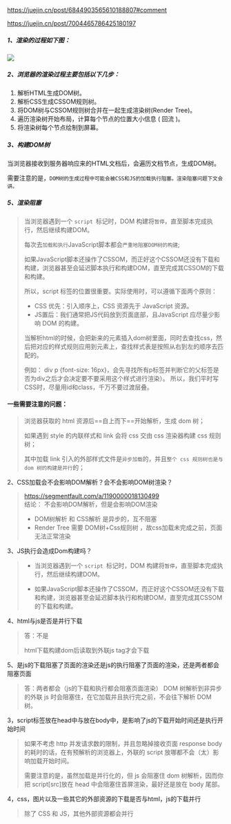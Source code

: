 https://juejin.cn/post/6844903565610188807#comment

https://juejin.cn/post/7004465786425180197



##### 1、渲染的过程如下图：

![](https://gitee.com/JuntengMa/imgae/raw/master/202202171639329.webp)

##### 2、浏览器的渲染过程主要包括以下几步：

1. 解析HTML生成DOM树。
2. 解析CSS生成CSSOM规则树。
3. 将DOM树与CSSOM规则树合并在一起生成渲染树(Render Tree)。
4. 遍历渲染树开始布局，计算每个节点的位置大小信息 ( 回流 )。
5. 将渲染树每个节点绘制到屏幕。

##### 3、构建DOM树

当浏览器接收到服务器响应来的HTML文档后，会遍历文档节点，生成DOM树。

需要注意的是，`DOM树的生成过程中可能会被CSS和JS的加载执行阻塞。渲染阻塞问题下文会讲。`

##### 5、渲染阻塞

> 当浏览器遇到一个 `script `标记时，DOM 构建将`暂停`，直至脚本完成执行，然后继续构建DOM。
>
> 每次去`加载和执行`JavaScript脚本都会`严重地阻塞DOM树的构建`;
>
> 如果JavaScript脚本还操作了CSSOM，而正好这个CSSOM还没有下载和构建，浏览器甚至会延迟脚本执行和构建DOM，直至完成其CSSOM的下载和构建。
>
> 所以，script 标签的位置很重要。实际使用时，可以遵循下面两个原则：
>
> - CSS 优先：引入顺序上，CSS 资源先于 JavaScript 资源。
> - JS置后：我们通常把JS代码放到页面底部，且JavaScript 应尽量少影响 DOM 的构建。
>
> 当解析html的时候，会把新来的元素插入dom树里面，同时去查找css，然后把对应的样式规则应用到元素上，查找样式表是按照从右到左的顺序去匹配的。
>
> 例如： div p {font-size: 16px}，会先寻找所有p标签并判断它的父标签是否为div之后才会决定要不要采用这个样式进行渲染）。
> 所以，我们平时写CSS时，尽量用id和class，千万不要过渡层叠。

#### 一些需要注意的问题：

> 浏览器获取的 html 资源后==自上而下==开始解析，生成 dom 树；
>
> 如果遇到 style 的内联样式和 link 会将 css 交由 css 渲染器构建 css 规则树； 
>
> 其中加载 link 引入的外部样式文件是`异步加载`的，并且`整个 css 规则树也是与 dom 树的构建是并行`的；

2、CSS加载会不会影响DOM解析？会不会影响DOM树渲染？

> https://segmentfault.com/a/1190000018130499  
> 结论： 不会影响DOM解析，但是会影响DOM渲染
>
> - DOM树解析 和 CSS解析 是异步的，互不阻塞
> - Render Tree 需要 DOM树+Css规则树 ，故css加载未完成之前，页面无法正常渲染

3、JS执行会造成Dom构建吗？

> - 当浏览器遇到一个 `script `标记时，DOM 构建将`暂停`，直至脚本完成执行，然后继续构建DOM。
>
> - 如果JavaScript脚本还操作了CSSOM，而正好这个CSSOM还没有下载和构建，浏览器甚至会延迟脚本执行和构建DOM，直至完成其CSSOM的下载和构建。

4、html与js是否是并行下载

> 答：不是
>
> html下载构建dom后读取到外联js tag才会下载

5、是js的下载阻塞了页面的渲染还是js的执行阻塞了页面的渲染，还是两者都会阻塞页面

> 答：两者都会（js的下载和执行都会阻塞页面渲染）
> DOM 树解析到非异步的外联 js 时会阻塞住，在它加载并且执行完之前，不会往下解析 DOM 树。

3，script标签放在head中与放在body中，是影响了js的下载开始时间还是执行开始时间

> 如果不考虑 http 并发请求数的限制，并且忽略掉接收页面 response body 的耗时的话，在有预解析的浏览器上，外联的 script 放哪都不会（太）影响加载开始时间。
>
> 需要注意的是，虽然加载是并行化的，但 js 会阻塞住 dom 树解析，因而你把 script[src]放在 head 中会阻塞住首屏渲染，最好还是放在 body 尾部。

4，css，图片以及一些其它的外部资源的下载是否与html，js的下载并行

> 除了 CSS 和 JS，其他外部资源都会并行